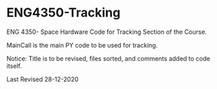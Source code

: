 # ENG4350-Tracking
ENG 4350- Space Hardware Code for Tracking Section of the Course. 

MainCall is the main PY code to be used for tracking.

Notice: Title is to be revised, files sorted, and comments added to code itself.

Last Revised 28-12-2020
